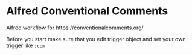 # Alfred Conventional Comments

Alfred workflow for https://conventionalcomments.org/

Before you start make sure that you edit trigger object and
set your own trigger like `;com`
